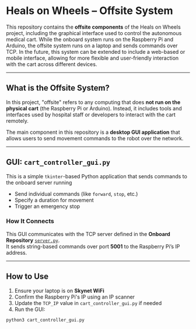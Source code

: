 # Heals on Wheels – Offsite System

This repository contains the **offsite components** of the Heals on Wheels project, including the graphical interface used to control the autonomous medical cart. While the onboard system runs on the Raspberry Pi and Arduino, the offsite system runs on a laptop and sends commands over TCP. In the future, this system can be extended to include a web-based or mobile interface, allowing for more flexible and user-friendly interaction with the cart across different devices.

---

## What is the Offsite System?

In this project, "offsite" refers to any computing that does **not run on the physical cart** (the Raspberry Pi or Arduino). Instead, it includes tools and interfaces used by hospital staff or developers to interact with the cart remotely.

The main component in this repository is a **desktop GUI application** that allows users to send movement commands to the robot over the network.

---

## GUI: `cart_controller_gui.py`
This is a simple `tkinter`-based Python application that sends commands to the onboard server running

- Send individual commands (like `forward`, `stop`, etc.)
- Specify a duration for movement
- Trigger an emergency stop

### How It Connects

This GUI communicates with the TCP server defined in the **Onboard Repository** [`server.py`](https://github.com/HMETV-HealsOnWheels/onboard/server.py).  
It sends string-based commands over port **5001** to the Raspberry Pi’s IP address.

---

## How to Use

1. Ensure your laptop is on **Skynet WiFi**
2. Confirm the Raspberry Pi's IP using an IP scanner
3. Update the `TCP_IP` value in `cart_controller_gui.py` if needed
4. Run the GUI:

```bash
python3 cart_controller_gui.py


